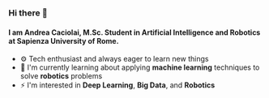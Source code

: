 ### Hi there 👋

<!--
**caciolai/caciolai** is a ✨ _special_ ✨ repository because its `README.md` (this file) appears on your GitHub profile.

Here are some ideas to get you started:

- 🔭 I’m currently working on ...
- 🌱 I’m currently learning ...
- 👯 I’m looking to collaborate on ...
- 🤔 I’m looking for help with ...
- 💬 Ask me about ...
- 📫 How to reach me: ...
- 😄 Pronouns: ...
- ⚡ Fun fact: ...
-->

#### I am Andrea Caciolai, M.Sc. Student in Artificial Intelligence and Robotics at Sapienza University of Rome.

- ⚙️ Tech enthusiast and always eager to learn new things
- 🤖 I'm currently learning about applying **machine learning** techniques to solve **robotics** problems
- ⚡ I'm interested in **Deep Learning**, **Big Data**, and **Robotics**
